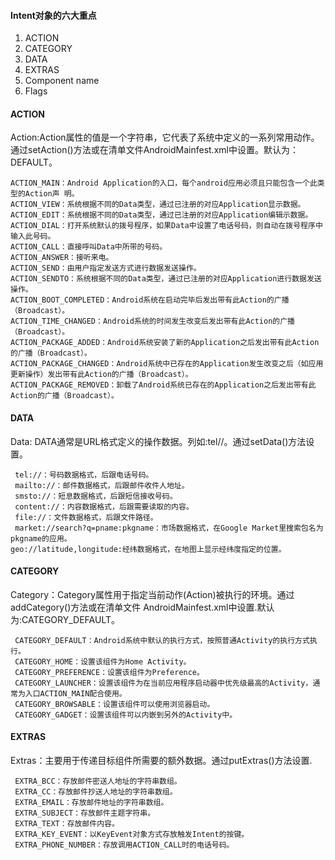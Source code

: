 #### Intent对象的六大重点
1. ACTION
2. CATEGORY
3. DATA
4. EXTRAS
5. Component name
6. Flags

#### ACTION
Action:Action属性的值是一个字符串，它代表了系统中定义的一系列常用动作。通过setAction()方法或在清单文件AndroidMainfest.xml中设置。默认为：DEFAULT。
```text
ACTION_MAIN：Android Application的入口，每个android应用必须且只能包含一个此类型的Action声 明。   
ACTION_VIEW：系统根据不同的Data类型，通过已注册的对应Application显示数据。  
ACTION_EDIT：系统根据不同的Data类型，通过已注册的对应Application编辑示数据。   
ACTION_DIAL：打开系统默认的拨号程序，如果Data中设置了电话号码，则自动在拨号程序中输入此号码。   
ACTION_CALL：直接呼叫Data中所带的号码。   
ACTION_ANSWER：接听来电。   
ACTION_SEND：由用户指定发送方式进行数据发送操作。  
ACTION_SENDTO：系统根据不同的Data类型，通过已注册的对应Application进行数据发送操作。   
ACTION_BOOT_COMPLETED：Android系统在启动完毕后发出带有此Action的广播（Broadcast）。   
ACTION_TIME_CHANGED：Android系统的时间发生改变后发出带有此Action的广播（Broadcast）。   
ACTION_PACKAGE_ADDED：Android系统安装了新的Application之后发出带有此Action的广播（Broadcast）。   
ACTION_PACKAGE_CHANGED：Android系统中已存在的Application发生改变之后（如应用更新操作）发出带有此Action的广播（Broadcast）。   
ACTION_PACKAGE_REMOVED：卸载了Android系统已存在的Application之后发出带有此Action的广播（Broadcast）。
```
#### DATA
Data: DATA通常是URL格式定义的操作数据。列如:tel//。通过setData()方法设置。
```text
 tel://：号码数据格式，后跟电话号码。   
 mailto://：邮件数据格式，后跟邮件收件人地址。  
 smsto://：短息数据格式，后跟短信接收号码。  
 content://：内容数据格式，后跟需要读取的内容。   
 file://：文件数据格式，后跟文件路径。  
 market://search?q=pname:pkgname：市场数据格式，在Google Market里搜索包名为pkgname的应用。  
geo://latitude,longitude:经纬数据格式，在地图上显示经纬度指定的位置。
```
#### CATEGORY
Category：Category属性用于指定当前动作(Action)被执行的环境。通过addCategory()方法或在清单文件 AndroidMainfest.xml中设置.默认为:CATEGORY_DEFAULT。
```text
 CATEGORY_DEFAULT：Android系统中默认的执行方式，按照普通Activity的执行方式执行。   
 CATEGORY_HOME：设置该组件为Home Activity。  
 CATEGORY_PREFERENCE：设置该组件为Preference。   
 CATEGORY_LAUNCHER：设置该组件为在当前应用程序启动器中优先级最高的Activity，通常为入口ACTION_MAIN配合使用。   
 CATEGORY_BROWSABLE：设置该组件可以使用浏览器启动。   
 CATEGORY_GADGET：设置该组件可以内嵌到另外的Activity中。
```
#### EXTRAS
Extras：主要用于传递目标组件所需要的额外数据。通过putExtras()方法设置.
```text
 EXTRA_BCC：存放邮件密送人地址的字符串数组。   
 EXTRA_CC：存放邮件抄送人地址的字符串数组。  
 EXTRA_EMAIL：存放邮件地址的字符串数组。   
 EXTRA_SUBJECT：存放邮件主题字符串。   
 EXTRA_TEXT：存放邮件内容。   
 EXTRA_KEY_EVENT：以KeyEvent对象方式存放触发Intent的按键。   
 EXTRA_PHONE_NUMBER：存放调用ACTION_CALL时的电话号码。
```
